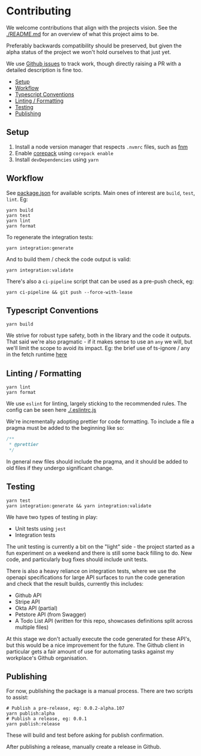 # Contributing
We welcome contributions that align with the projects vision. See the [./README.md](./README.md) for an overview of what this project aims to be.

Preferably backwards compatibility should be preserved, but given the alpha status 
of the project we won't hold ourselves to that just yet.

We use [Github issues](https://github.com/mnahkies/openapi-code-generator/issues) to track work, though directly raising a PR with a detailed description is fine too.

<!-- toc -->

- [Setup](#setup)
- [Workflow](#workflow)
- [Typescript Conventions](#typescript-conventions)
- [Linting / Formatting](#linting--formatting)
- [Testing](#testing)
- [Publishing](#publishing)

<!-- tocstop -->

## Setup

1. Install a node version manager that respects `.nvmrc` files, such as [fnm](https://github.com/Schniz/fnm)
2. Enable [corepack](https://nodejs.org/api/corepack.html) using `corepack enable`
3. Install `devDependencies` using `yarn`

## Workflow
See [package.json](./package.json) for available scripts.
Main ones of interest are `build`, `test`, `lint`. Eg:

```shell
yarn build
yarn test
yarn lint
yarn format
```

To regenerate the integration tests:
```shell
yarn integration:generate
```
And to build them / check the code output is valid:
```shell
yarn integration:validate
```

There's also a `ci-pipeline` script that can be used as a pre-push check, eg:
```shell
yarn ci-pipeline && git push --force-with-lease
```

## Typescript Conventions
```shell
yarn build
```
We strive for robust type safety, both in the library and the code it outputs.
That said we're also pragmatic - if it makes sense to use an `any` we will, but we'll
limit the scope to avoid its impact. Eg: the brief use of ts-ignore / any in the fetch runtime
[here](https://github.com/mnahkies/openapi-code-generator/blob/10d7300b48f8eeb82170207a4a61b75b91674f08/packages/typescript-fetch-runtime/src/main.ts#L121-L125)

## Linting / Formatting
```shell
yarn lint
yarn format
```
We use `eslint` for linting, largely sticking to the recommended rules. 
The config can be seen here [./.eslintrc.js](./.eslintrc.js)

We're incrementally adopting prettier for code formatting. 
To include a file a pragma must be added to the beginning like so:
```typescript
/**
 * @prettier
 */
```

In general new files should include the pragma, and it should be added to 
old files if they undergo significant change.

## Testing
```shell
yarn test
yarn integration:generate && yarn integration:validate
```

We have two types of testing in play:
- Unit tests using `jest`
- Integration tests

The unit testing is currently a bit on the "light" side - the project started as a fun experiment on a weekend
and there is still some back filling to do. New code, and particularly bug fixes should include unit tests.

There is also a heavy reliance on integration tests, where we use the openapi specifications for large API surfaces
to run the code generation and check that the result builds, currently this includes:
- Github API
- Stripe API
- Okta API (partial)
- Petstore API (from Swagger)
- A Todo List API (written for this repo, showcases definitions split across multiple files)

At this stage we don't actually execute the code generated for these API's, but this would be a nice improvement for
the future. The Github client in particular gets a fair amount of use for automating tasks against my workplace's Github organisation.

## Publishing
For now, publishing the package is a manual process. There are two scripts to assist:
```shell
# Publish a pre-release, eg: 0.0.2-alpha.107 
yarn publish:alpha
# Publish a release, eg: 0.0.1
yarn publish:release
```

These will build and test before asking for publish confirmation.

After publishing a release, manually create a release in Github.
